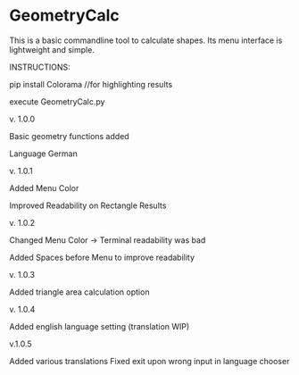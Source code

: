 # GeometryCalc
This is a basic commandline tool to calculate shapes. Its menu interface is lightweight and simple. 

INSTRUCTIONS:

pip install Colorama //for highlighting results

execute GeometryCalc.py


v. 1.0.0

Basic geometry functions added

Language German


v. 1.0.1

Added Menu Color

Improved Readability on Rectangle Results


v. 1.0.2

Changed Menu Color -> Terminal readability was bad

Added Spaces before Menu to improve readability


v. 1.0.3

Added triangle area calculation option


v. 1.0.4

Added english language setting (translation WIP)


v.1.0.5

Added various translations
Fixed exit upon wrong input in language chooser
